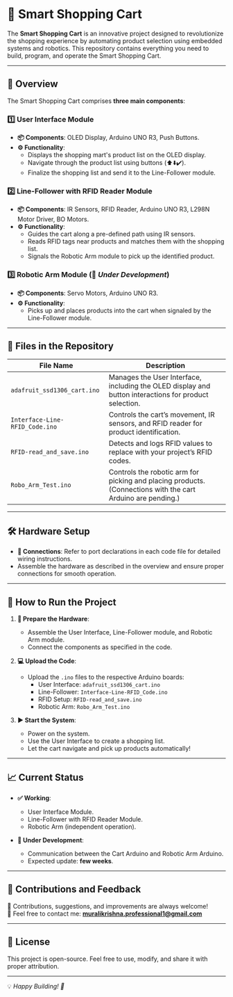 # 🛒 Smart Shopping Cart  

The **Smart Shopping Cart** is an innovative project designed to revolutionize the shopping experience by automating product selection using embedded systems and robotics. This repository contains everything you need to build, program, and operate the Smart Shopping Cart.  

---

## 🌟 Overview  

The Smart Shopping Cart comprises **three main components**:  

### 1️⃣ **User Interface Module**  
- **📦 Components**: OLED Display, Arduino UNO R3, Push Buttons.  
- **⚙️ Functionality**:  
  - Displays the shopping mart's product list on the OLED display.  
  - Navigate through the product list using buttons (⬆️⬇️✔️).  
  - Finalize the shopping list and send it to the Line-Follower module.  

### 2️⃣ **Line-Follower with RFID Reader Module**  
- **📦 Components**: IR Sensors, RFID Reader, Arduino UNO R3, L298N Motor Driver, BO Motors.  
- **⚙️ Functionality**:  
  - Guides the cart along a pre-defined path using IR sensors.  
  - Reads RFID tags near products and matches them with the shopping list.  
  - Signals the Robotic Arm module to pick up the identified product.  

### 3️⃣ **Robotic Arm Module** (🔧 *Under Development*)  
- **📦 Components**: Servo Motors, Arduino UNO R3.  
- **⚙️ Functionality**:  
  - Picks up and places products into the cart when signaled by the Line-Follower module.  

---

## 📂 Files in the Repository  

| **File Name**                  | **Description**                                                                                     |  
|--------------------------------|-----------------------------------------------------------------------------------------------------|  
| `adafruit_ssd1306_cart.ino`    | Manages the User Interface, including the OLED display and button interactions for product selection. |  
| `Interface-Line-RFID_Code.ino` | Controls the cart’s movement, IR sensors, and RFID reader for product identification.                |  
| `RFID-read_and_save.ino`       | Detects and logs RFID values to replace with your project’s RFID codes.                             |  
| `Robo_Arm_Test.ino`            | Controls the robotic arm for picking and placing products. (Connections with the cart Arduino are pending.) |  

---

## 🛠️ Hardware Setup  

- **🔌 Connections**: Refer to port declarations in each code file for detailed wiring instructions.  
- Assemble the hardware as described in the overview and ensure proper connections for smooth operation.  

---

## 🚀 How to Run the Project  

1. **🔧 Prepare the Hardware**:  
   - Assemble the User Interface, Line-Follower module, and Robotic Arm module.  
   - Connect the components as specified in the code.  

2. **💻 Upload the Code**:  
   - Upload the `.ino` files to the respective Arduino boards:  
     - User Interface: `adafruit_ssd1306_cart.ino`  
     - Line-Follower: `Interface-Line-RFID_Code.ino`  
     - RFID Setup: `RFID-read_and_save.ino`  
     - Robotic Arm: `Robo_Arm_Test.ino`  

3. **▶️ Start the System**:  
   - Power on the system.  
   - Use the User Interface to create a shopping list.  
   - Let the cart navigate and pick up products automatically!  

---

## 📈 Current Status  

- **✅ Working**:  
  - User Interface Module.  
  - Line-Follower with RFID Reader Module.  
  - Robotic Arm (independent operation).  

- **🔧 Under Development**:  
  - Communication between the Cart Arduino and Robotic Arm Arduino.  
  - Expected update: **few weeks**.  

---

## 🤝 Contributions and Feedback  

🌟 Contributions, suggestions, and improvements are always welcome!  
📧 Feel free to contact me: **muralikrishna.professional1@gmail.com**  

---

## 📜 License  

This project is open-source. Feel free to use, modify, and share it with proper attribution.  

---

💡 *Happy Building! 🚀*  
